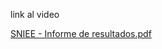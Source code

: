 link al video 


[SNIEE - Informe de resultados.pdf](https://github.com/mauroarc92/burbuja/files/14539835/SNIEE.-.Informe.de.resultados.pdf)
